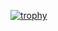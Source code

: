 [![trophy](https://github-profile-trophy.vercel.app/?username=ryo-ma&theme=onedark)](https://github.com/ryo-ma/github-profile-trophy)  


